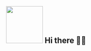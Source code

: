 <h2><img width='100px' src="https://avatars.githubusercontent.com/u/92725975?v=4"/>  Hi there 👋🏻</h2>




